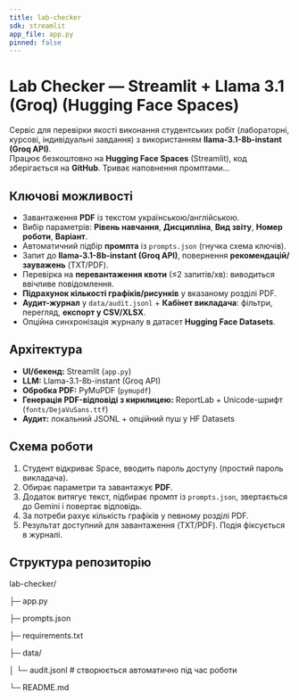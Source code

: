 ```yaml
---
title: lab-checker
sdk: streamlit
app_file: app.py
pinned: false
---
```


# Lab Checker — Streamlit + Llama 3.1 (Groq) (Hugging Face Spaces)

Сервіс для перевірки якості виконання студентських робіт (лабораторні, курсові, індивідуальні завдання) з використанням **llama-3.1-8b-instant (Groq API)**.  
Працює безкоштовно на **Hugging Face Spaces** (Streamlit), код зберігається на **GitHub**.
Триває наповнення промптами...

## Ключові можливості
- Завантаження **PDF** із текстом українською/англійською.
- Вибір параметрів: **Рівень навчання**, **Дисципліна**, **Вид звіту**, **Номер роботи**, **Варіант**.
- Автоматичний підбір **промпта** із `prompts.json` (гнучка схема ключів).
- Запит до **llama-3.1-8b-instant (Groq API)**, повернення **рекомендацій/зауважень** (TXT/PDF).
- Перевірка на **перевантаження квоти** (≤2 запитів/хв): виводиться ввічливе повідомлення.
- **Підрахунок кількості графіків/рисунків** у вказаному розділі PDF.
- **Аудит-журнал** у `data/audit.jsonl` + **Кабінет викладача**: фільтри, перегляд, **експорт у CSV/XLSX**.
- Опційна синхронізація журналу в датасет **Hugging Face Datasets**.

## Архітектура
- **UI/бекенд:** Streamlit (`app.py`)
- **LLM:** Llama-3.1-8b-instant (Groq API)
- **Обробка PDF:** PyMuPDF (`pymupdf`)
- **Генерація PDF-відповіді з кирилицею:** ReportLab + Unicode-шрифт (`fonts/DejaVuSans.ttf`)
- **Аудит:** локальний JSONL + опційний пуш у HF Datasets

## Схема роботи
1. Студент відкриває Space, вводить пароль доступу (простий пароль викладача).
2. Обирає параметри та завантажує **PDF**.
3. Додаток витягує текст, підбирає промпт із `prompts.json`, звертається до Gemini і повертає відповідь.
4. За потреби рахує кількість графіків у певному розділі PDF.
5. Результат доступний для завантаження (TXT/PDF). Подія фіксується в журналі.

## Структура репозиторію
lab-checker/

├─ app.py

├─ prompts.json

├─ requirements.txt

├─ data/

│ └─ audit.jsonl # створюється автоматично під час роботи

└─ README.md
